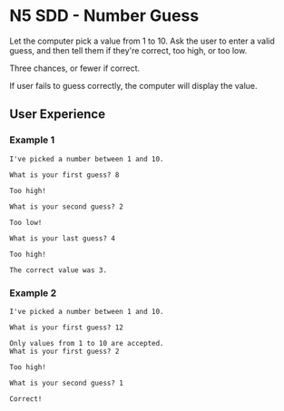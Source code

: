 # N5 SDD - Number Guess

Let the computer pick a value from 1 to 10.  Ask the user to enter a valid guess, and then tell them if they're correct,  too high, or too low.

Three chances, or fewer if correct.

If user fails to guess correctly, the computer will display the value.

## User Experience

### Example 1

```
I've picked a number between 1 and 10.

What is your first guess? 8

Too high!

What is your second guess? 2

Too low!

What is your last guess? 4

Too high!

The correct value was 3.
```

### Example 2

```
I've picked a number between 1 and 10.

What is your first guess? 12

Only values from 1 to 10 are accepted.
What is your first guess? 2

Too high!

What is your second guess? 1

Correct!
```